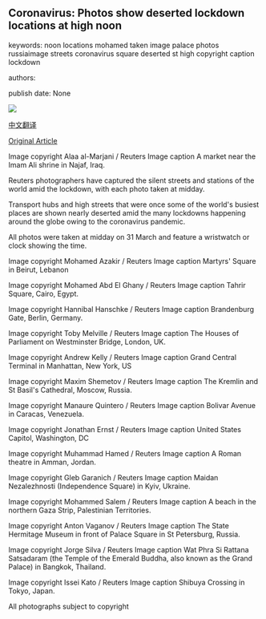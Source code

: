 ## Coronavirus: Photos show deserted lockdown locations at high noon

keywords: noon locations mohamed taken image palace photos russiaimage streets coronavirus square deserted st high copyright caption lockdown

authors: 

publish date: None

![](https://ichef.bbci.co.uk/news/1024/branded_news/71C1/production/_111512192_6_lockdown_high_noon_reuters.jpg)

[中文翻译](Coronavirus%3A%20Photos%20show%20deserted%20lockdown%20locations%20at%20high%20noon_zh.md)

[Original Article](https://www.bbc.com/news/in-pictures-52127945)

Image copyright Alaa al-Marjani / Reuters Image caption A market near the Imam Ali shrine in Najaf, Iraq.

Reuters photographers have captured the silent streets and stations of the world amid the lockdown, with each photo taken at midday.

Transport hubs and high streets that were once some of the world's busiest places are shown nearly deserted amid the many lockdowns happening around the globe owing to the coronavirus pandemic.

All photos were taken at midday on 31 March and feature a wristwatch or clock showing the time.

Image copyright Mohamed Azakir / Reuters Image caption Martyrs' Square in Beirut, Lebanon

Image copyright Mohamed Abd El Ghany / Reuters Image caption Tahrir Square, Cairo, Egypt.

Image copyright Hannibal Hanschke / Reuters Image caption Brandenburg Gate, Berlin, Germany.

Image copyright Toby Melville / Reuters Image caption The Houses of Parliament on Westminster Bridge, London, UK.

Image copyright Andrew Kelly / Reuters Image caption Grand Central Terminal in Manhattan, New York, US

Image copyright Maxim Shemetov / Reuters Image caption The Kremlin and St Basil's Cathedral, Moscow, Russia.

Image copyright Manaure Quintero / Reuters Image caption Bolivar Avenue in Caracas, Venezuela.

Image copyright Jonathan Ernst / Reuters Image caption United States Capitol, Washington, DC

Image copyright Muhammad Hamed / Reuters Image caption A Roman theatre in Amman, Jordan.

Image copyright Gleb Garanich / Reuters Image caption Maidan Nezalezhnosti (Independence Square) in Kyiv, Ukraine.

Image copyright Mohammed Salem / Reuters Image caption A beach in the northern Gaza Strip, Palestinian Territories.

Image copyright Anton Vaganov / Reuters Image caption The State Hermitage Museum in front of Palace Square in St Petersburg, Russia.

Image copyright Jorge Silva / Reuters Image caption Wat Phra Si Rattana Satsadaram (the Temple of the Emerald Buddha, also known as the Grand Palace) in Bangkok, Thailand.

Image copyright Issei Kato / Reuters Image caption Shibuya Crossing in Tokyo, Japan.

All photographs subject to copyright